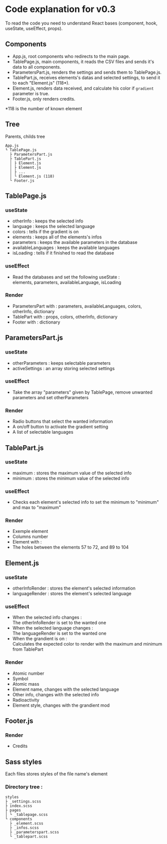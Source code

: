 # Code explanation for v0.3

To read the code you need to understand React bases (component, hook, useState, useEffect, props).

## Components

- App.js, root components who redirects to the main page.
- TablePage.js, main components, it reads the CSV files and sends it's data to all components.
- ParametersPart.js, renders the settings and sends them to TablePage.js.
- TablePart.js, receives elements's datas and selected settings, to send it to each "Element.js" (118*).
- Element.js, renders data received, and calculate his color if `gradient` parameter is true.
- Footer.js, only renders credits.

*118 is the number of known element
## Tree
Parents, childs tree

```
App.js
└ TablePage.js
  ├ ParametersPart.js
  ├ TablePart.js
  │ ├ Element.js
  │ ├ Element.js
  │ ├ ...
  │ └ Element.js (118)
  └ Footer.js
```

## TablePage.js

### useState
- otherInfo : keeps the selected info
- language : keeps the selected language
- colors : tells if the gradient is on
- elements : keeps all of the elements's infos
- parameters : keeps the available parameters in the database
- availableLanguages : keeps the available languages
- isLoading : tells if it finished to read the database

### useEffect

- Read the databases and set the following useState :\
elements, parameters, availableLanguage, isLoading

### Render
- ParametersPart with : parameters, availableLanguages, colors, otherInfo, dictionary
- TablePart with : props, colors, otherInfo, dictionary
- Footer with : dictionary

## ParametersPart.js

### useState
- otherParameters : keeps selectable parameters
- activeSettings : an array storing selected settings

### useEffect
- Take the array "parameters" given by TablePage, remove unwanted parameters and set otherParameters

### Render
- Radio buttons that select the wanted information
- A on/off button to activate the gradient setting
- A list of selectable languages

## TablePart.js

### useState
- maximum : stores the maximum value of the selected info
- minimum : stores the minimum value of the selected info

### useEffect
- Checks each element's selected info to set the minimum to "minimum" and max to "maximum"

### Render
- Exemple element
- Columns number
- Element with :
- The holes between the elements 57 to 72, and 89 to 104

## Element.js

### useState
- otherInfoRender : stores the element's selected information
- languageRender : stores the element's selected language

### useEffect
- When the selected info changes :\
The otherInfoRender is set to the wanted one
- When the selected language changes :\
The languageRender is set to the wanted one
- When the grandient is on :\
Calculates the expected color to render with the maximum and minimum from TablePart

### Render
- Atomic number
- Symbol
- Atomic mass
- Element name, changes with the selected language
- Other info, changes with the selected info
- Radioactivity
- Element style, changes with the grandient mod

## Footer.js

### Render
- Credits

## Sass styles

Each files stores styles of the file name's element

### Directory tree :

```
styles
├ _settings.scss
├ index.scss
├ pages
│ └ _tablepage.scss
└ components
  ├ _element.scss
  ├ _infos.scss
  ├ _parameterspart.scss
  └ _tablepart.scss
```